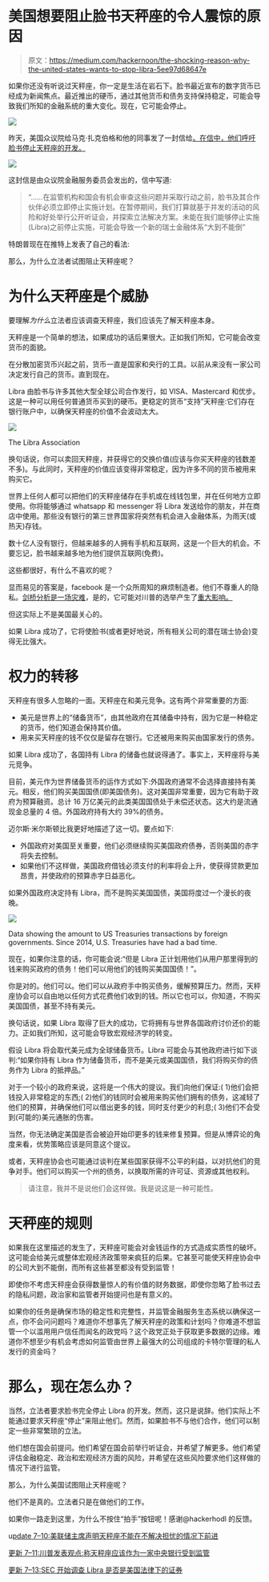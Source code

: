 # 美国想要阻止脸书天秤座的令人震惊的原因

> 原文：<https://medium.com/hackernoon/the-shocking-reason-why-the-united-states-wants-to-stop-libra-5ee97d68647e>

如果你还没有听说过天秤座，你一定是生活在岩石下。脸书最近宣布的数字货币已经成为新闻焦点。最近推出的硬币，通过其他货币和债务支持保持稳定，可能会导致我们所知的金融系统的重大变化。现在，它可能会停止。

![](img/f71a5019d39579f824fd4afb739c4dcd.png)

昨天，美国众议院给马克·扎克伯格和他的同事发了一封信给[。在信中，他们呼吁脸书停止天秤座的开发。](https://financialservices.house.gov/uploadedfiles/07.02.2019_-_fb_ltr.pdf)

![](img/d959e065f063a1c9538661226535eae1.png)

这封信是由众议院金融服务委员会发出的，信中写道:

> “……在监管机构和国会有机会审查这些问题并采取行动之前，脸书及其合作伙伴必须立即停止实施计划。在暂停期间，我们打算就基于并发的活动的风险和好处举行公开听证会，并探索立法解决方案。未能在我们能够停止实施(Libra)之前停止实施，可能会导致一个新的瑞士金融体系“大到不能倒”

特朗普现在在推特上发表了自己的看法:

那么，为什么立法者试图阻止天秤座呢？

# 为什么天秤座是个威胁

要理解*为什么*立法者应该调查天秤座，我们应该先了解天秤座本身。

天秤座是一个简单的想法，如果成功的话后果很大。正如我们所知，它可能会改变货币的面貌。

在分散加密货币兴起之前，货币一直是国家和央行的工具。以前从来没有一家公司决定发行自己的货币。直到现在。

Libra 由脸书与许多其他大型全球公司合作发行，如 VISA、Mastercard 和优步。这是一种可以用任何普通货币买到的硬币。更稳定的货币“支持”天秤座:它们存在银行账户中，以确保天秤座的价值不会波动太大。

![](img/80e28f809b390efcd5a12213f65ea228.png)

The Libra Association

换句话说，你可以卖回天秤座，并获得它的交换价值(应该与你买天秤座的钱数差不多)。与此同时，天秤座的价值应该变得非常稳定，因为许多不同的货币被用来购买它。

世界上任何人都可以把他们的天秤座储存在手机或在线钱包里，并在任何地方立即使用。你将能够通过 whatsapp 和 messenger 将 Libra 发送给你的朋友，并在商店中使用。那些没有银行的第三世界国家将突然有机会进入金融体系，为雨天(或热天)存钱。

数十亿人没有银行，但越来越多的人拥有手机和互联网，这是一个巨大的机会。不要忘记，脸书越来越多地为他们提供互联网(免费)。

这些都很好，有什么不喜欢的呢？

显而易见的答案是，facebook 是一个众所周知的麻烦制造者。他们不尊重人的隐私。[剑桥分析是一场灾难](https://www.theguardian.com/news/series/cambridge-analytica-files)，是的，它可能对川普的选举产生了[重大影响。](https://www.theguardian.com/uk-news/2018/mar/23/leaked-cambridge-analyticas-blueprint-for-trump-victory)

但这实际上不是美国最关心的。

如果 Libra 成功了，它将使脸书(或者更好地说，所有相关公司的潜在瑞士协会)变得无比强大。

# 权力的转移

天秤座有很多人忽略的一面。天秤座在和美元竞争。这有两个非常重要的方面:

*   美元是世界上的“储备货币”，由其他政府在其储备中持有，因为它是一种稳定的货币，他们知道会保持其价值。
*   用来买天秤座的钱不仅仅是留存在银行。它还被用来购买由国家发行的债务。

如果 Libra 成功了，各国持有 Libra 的储备也就说得通了。事实上，天秤座将与美元竞争。

目前，美元作为世界储备货币的运作方式如下:外国政府通常不会选择直接持有美元。相反，他们购买美国国债(即美国债务)。这对美国非常重要，因为它有助于政府为预算融资。总计 16 万亿美元的此类美国国债处于未偿还状态。这大约是流通现金总量的 4 倍。外国政府持有大约 39%的债务。

迈尔斯·米尔斯顿比我更好地描述了这一切。要点如下:

*   外国政府对美国至关重要，他们必须继续购买美国政府债券，否则美国的赤字将失去控制。
*   如果他们不这样做，美国政府借钱必须支付的利率将会上升，使获得贷款更加昂贵，并使政府的预算赤字日益恶化。

如果外国政府决定持有 Libra，而不是购买美国国债，美国将度过一个漫长的夜晚。

![](img/e434eba956c5014d61f37f44ef2bae42.png)

Data showing the amount to US Treasuries transactions by foreign governments. Since 2014, U.S. Treasuries have had a bad time.

现在，如果你注意的话，你可能会说:“但是 Libra 正计划用他们从用户那里得到的钱来购买政府的债务！他们可以用他们的钱购买美国国债！”。

你是对的。他们可以。他们可以从政府手中购买债务，缓解预算压力。然而，天秤座协会可以自由地以任何方式花费他们收到的钱。所以它也可以，你知道，不购买美国国债，甚至不持有美元。

换句话说，如果 Libra 取得了巨大的成功，它将拥有与世界各国政府讨价还价的能力。正如我们所知，这可能会导致宏观经济学的转变。

假设 Libra 将会取代美元成为全球储备货币。Libra 可能会与其他政府进行如下谈判:“如果你持有 Libra 作为储备货币，而不是美元或美国国债，我们将购买你的债务作为 Libra 的抵押品。”

对于一个较小的政府来说，这将是一个伟大的提议。我们向他们保证:( 1)他们会把钱投入非常稳定的东西;( 2)他们的钱同时会被用来购买他们拥有的债务，这减轻了他们的预算，并确保他们可以借出更多的钱，同时支付更少的利息;( 3)他们不会受到(可能的)美元通胀的伤害。

当然，你无法确定美国是否会被迫开始印更多的钱来修复预算。但是从博弈论的角度来看，优势策略应该是同意这个提议。

或者，天秤座协会也可能通过谈判在某些国家获得不公平的利益，以对抗他们的竞争对手。他们可以购买一个州的债务，以换取所需的许可证、资源或其他权利。

> 请注意，我并不是说他们会这样做。我是说这是一种可能性。

# 天秤座的规则

如果我在这里描述的发生了，天秤座可能会对金钱运作的方式造成实质性的破坏。这可能会给美元或整体宏观经济政策带来疯狂的后果。它甚至可能使天秤座协会中的公司大到不能倒，而所有这些甚至都没有受到监管！

即使你不考虑天秤座会获得数量惊人的有价值的财务数据，即使你忽略了脸书过去的隐私问题，政治家和监管者开始提问也是有意义的。

如果你的任务是确保市场的稳定性和完整性，并监管金融服务生态系统以确保这一点，你不会问问题吗？难道你不想事先了解天秤座的政策和计划吗？你难道不想监管一个以滥用用户信任而闻名的政党吗？这个政党正处于获取更多数据的边缘。难道你不想至少有机会考虑如何监管由世界上最强大的公司组成的卡特尔管理的私人发行的资金吗？

# 那么，现在怎么办？

当然，立法者要求脸书完全停止 Libra 的开发。然而，这只是说辞。他们实际上不能通过要求天秤座“停止”来阻止他们。然而，如果脸书不与他们合作，他们可以制定一些非常繁琐的立法。

他们想在国会前提问。他们希望在国会前举行听证会，并希望了解更多。他们希望评估金融稳定、政治和宏观经济方面的风险，并希望在这些风险要求他们这样做的情况下进行监管。

那么，为什么美国试图阻止天秤座呢？

他们不是真的。立法者只是在做他们的工作。

如果你一路走到这里，为什么不按住“拍手”按钮呢！感谢@hackerhodl 的反馈。

u[pdate 7–10:美联储主席声明天秤座不能在不解决担忧的情况下前进](https://www.coindesk.com/fed-chair-says-libra-cannot-go-forward-until-facebook-addresses-concerns)

[更新 7–11:川普发表观点:称天秤座应该作为一家中央银行受到监管](https://twitter.com/realDonaldTrump/status/1149472282584072192)

[更新 7–13:SEC 开始调查 Libra 是否是美国法律下的证券](https://www.wsj.com/articles/sec-weighs-whether-to-regulate-facebooks-libra-11563015601)